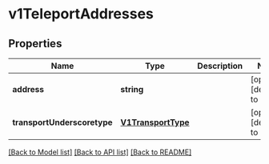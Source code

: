 # v1TeleportAddresses

## Properties
Name | Type | Description | Notes
------------ | ------------- | ------------- | -------------
**address** | **string** |  | [optional] [default to null]
**transportUnderscoretype** | [**V1TransportType**](V1TransportType.md) |  | [optional] [default to null]

[[Back to Model list]](../README.md#documentation-for-models) [[Back to API list]](../README.md#documentation-for-api-endpoints) [[Back to README]](../README.md)


